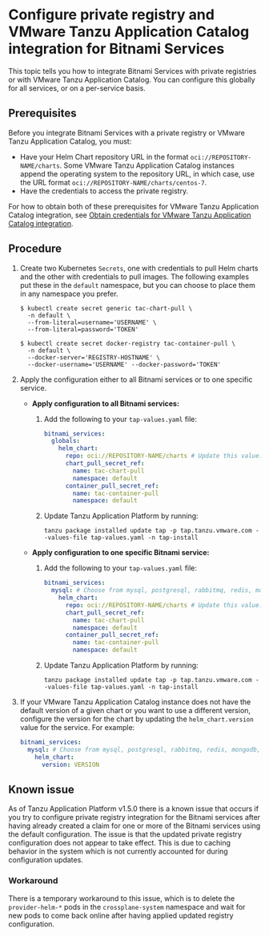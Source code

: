 # Configure private registry and VMware Tanzu Application Catalog integration for Bitnami Services

This topic tells you how to integrate Bitnami Services with private registries
or with VMware Tanzu Application Catalog.
You can configure this globally for all services, or on a per-service basis.

## <a id="prereqs"></a>Prerequisites

Before you integrate Bitnami Services with a private registry or VMware Tanzu Application Catalog, you must:

- Have your Helm Chart repository URL in the format `oci://REPOSITORY-NAME/charts`.
  Some VMware Tanzu Application Catalog instances append the operating system to the repository URL,
  in which case, use the URL format `oci://REPOSITORY-NAME/charts/centos-7`.
- Have the credentials to access the private registry.

For how to obtain both of these prerequisites for VMware Tanzu Application Catalog integration, see
[Obtain credentials for VMware Tanzu Application Catalog integration](./obtain-credentials-for-vac-integration.hbs.md).

## <a id="procedure"></a>Procedure

1. Create two Kubernetes `Secrets`, one with credentials to pull Helm charts and the other with
   credentials to pull images.
   The following examples put these in the `default` namespace, but you can choose to place them in any
   namespace you prefer.

    ```console
    $ kubectl create secret generic tac-chart-pull \
      -n default \
      --from-literal=username='USERNAME' \
      --from-literal=password='TOKEN'
    ```

    ```console
    $ kubectl create secret docker-registry tac-container-pull \
      -n default \
      --docker-server='REGISTRY-HOSTNAME' \
      --docker-username='USERNAME' --docker-password='TOKEN'
    ```

1. Apply the configuration either to all Bitnami services or to one specific service.
    - **Apply configuration to all Bitnami services:**

        1. Add the following to your `tap-values.yaml` file:

            ```yaml
            bitnami_services:
              globals:
                helm_chart:
                  repo: oci://REPOSITORY-NAME/charts # Update this value.
                  chart_pull_secret_ref:
                    name: tac-chart-pull
                    namespace: default
                  container_pull_secret_ref:
                    name: tac-container-pull
                    namespace: default
            ```

        2. Update Tanzu Application Platform by running:

            ```console
            tanzu package installed update tap -p tap.tanzu.vmware.com --values-file tap-values.yaml -n tap-install
            ```

    - **Apply configuration to one specific Bitnami service:**

        1. Add the following to your `tap-values.yaml` file:

            ```yaml
            bitnami_services:
              mysql: # Choose from mysql, postgresql, rabbitmq, redis, mongodb, and kafka.
                helm_chart:
                  repo: oci://REPOSITORY-NAME/charts # Update this value.
                  chart_pull_secret_ref:
                    name: tac-chart-pull
                    namespace: default
                  container_pull_secret_ref:
                    name: tac-container-pull
                    namespace: default
            ```

        2. Update Tanzu Application Platform by running:

            ```console
            tanzu package installed update tap -p tap.tanzu.vmware.com --values-file tap-values.yaml -n tap-install
            ```

1. If your VMware Tanzu Application Catalog instance does not have the default
   version of a given chart or you want to use a different version, configure the
   version for the chart by updating the `helm_chart.version` value for the service.
   For example:

    ```yaml
    bitnami_services:
      mysql: # Choose from mysql, postgresql, rabbitmq, redis, mongodb, and kafka.
        helm_chart:
          version: VERSION
    ```

## Known issue

As of Tanzu Application Platform v1.5.0 there is a known issue that occurs if you try to configure
private registry integration for the Bitnami services after having already created a claim for one or
more of the Bitnami services using the default configuration.
The issue is that the updated private registry configuration does not appear to take effect.
This is due to caching behavior in the system which is not currently accounted for during configuration
updates.

### Workaround

There is a temporary workaround to this issue, which is to delete the `provider-helm-*` pods
in the `crossplane-system` namespace and wait for new pods to come back online after having applied
updated registry configuration.
